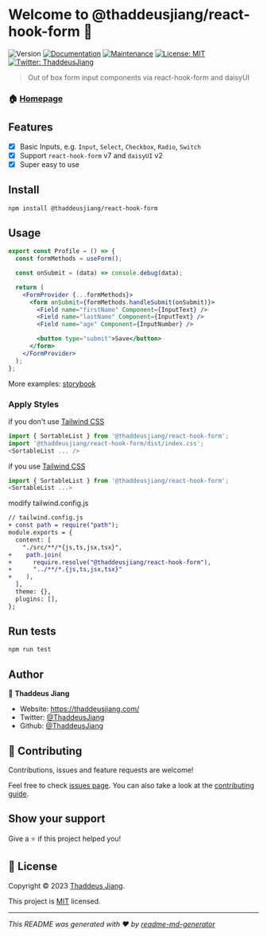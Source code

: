 # Welcome to @thaddeusjiang/react-hook-form 👋

![Version](https://img.shields.io/npm/v/@thaddeusjiang/react-hook-form.svg)
[![Documentation](https://img.shields.io/badge/documentation-yes-brightgreen.svg)](https://github.com/ThaddeusJiang/react-hook-form#readme)
[![Maintenance](https://img.shields.io/badge/Maintained%3F-yes-green.svg)](https://github.com/ThaddeusJiang/react-hook-form/graphs/commit-activity)
[![License: MIT](https://img.shields.io/github/license/ThaddeusJiang/@thaddeusjiang/react-hook-form)](https://github.com/ThaddeusJiang/react-hook-form/blob/main/LICENSE)
[![Twitter: ThaddeusJiang](https://img.shields.io/twitter/follow/ThaddeusJiang.svg?style=social)](https://twitter.com/ThaddeusJiang)

> Out of box form input components via react-hook-form and daisyUI

### 🏠 [Homepage](https://github.com/ThaddeusJiang/react-hook-form#readme)

## Features

- [x] Basic Inputs, e.g. `Input`, `Select`, `Checkbox`, `Radio`, `Switch`
- [x] Support `react-hook-form` v7 and `daisyUI` v2
- [x] Super easy to use

## Install

```sh
npm install @thaddeusjiang/react-hook-form
```

## Usage

```jsx
export const Profile = () => {
  const formMethods = useForm();

  const onSubmit = (data) => console.debug(data);

  return (
    <FormProvider {...formMethods}>
      <form onSubmit={formMethods.handleSubmit(onSubmit)}>
        <Field name="firstName" Component={InputText} />
        <Field name="lastName" Component={InputText} />
        <Field name="age" Component={InputNumber} />

        <button type="submit">Save</button>
      </form>
    </FormProvider>
  );
};
```

More examples: [storybook](./stories/example.stories.tsx)

### Apply Styles

if you don't use [Tailwind CSS](https://tailwindcss.com/)

```ts
import { SortableList } from '@thaddeusjiang/react-hook-form';
import '@thaddeusjiang/react-hook-form/dist/index.css';
<SortableList ... />
```

if you use [Tailwind CSS](https://tailwindcss.com/)

```ts
import { SortableList } from '@thaddeusjiang/react-hook-form';
<SortableList ...>
```

modify tailwind.config.js

```diff
// tailwind.config.js
+ const path = require("path");
module.exports = {
  content: [
    "./src/**/*{js,ts,jsx,tsx}",
+    path.join(
+      require.resolve("@thaddeusjiang/react-hook-form"),
+      "../**/*.{js,ts,jsx,tsx}"
+    ),
  ],
  theme: {},
  plugins: [],
};
```

## Run tests

```sh
npm run test
```

## Author

👤 **Thaddeus Jiang**

- Website: https://thaddeusjiang.com/
- Twitter: [@ThaddeusJiang](https://twitter.com/ThaddeusJiang)
- Github: [@ThaddeusJiang](https://github.com/ThaddeusJiang)

## 🤝 Contributing

Contributions, issues and feature requests are welcome!

Feel free to check [issues page](https://github.com/ThaddeusJiang/react-hook-form/issues). You can also take a look at the [contributing guide](https://github.com/ThaddeusJiang/react-hook-form/blob/main/CONTRIBUTING.md).

## Show your support

Give a ⭐️ if this project helped you!

## 📝 License

Copyright © 2023 [Thaddeus Jiang](https://github.com/ThaddeusJiang).

This project is [MIT](https://github.com/ThaddeusJiang/react-hook-form/blob/main/LICENSE) licensed.

---

_This README was generated with ❤️ by [readme-md-generator](https://github.com/kefranabg/readme-md-generator)_

